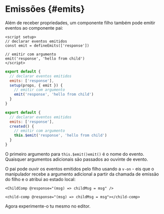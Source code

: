 # Emissões {#emits}

Além de receber propriedades, um componente filho também pode emitir eventos ao componente pai:

<div class="composition-api">
<div class="sfc">

```vue
<script setup>
// declarar eventos emitidos
const emit = defineEmits(['response'])

// emitir com argumento
emit('response', 'hello from child')
</script>
```

</div>

<div class="html">

```js
export default {
  // declarar eventos emitidos
  emits: ['response'],
  setup(props, { emit }) {
    // emitir com argumento
    emit('response', 'hello from child')
  }
}
```

</div>

</div>

<div class="options-api">

```js
export default {
  // declarar eventos emitidos
  emits: ['response'],
  created() {
    // emitir com argumento
    this.$emit('response', 'hello from child')
  }
}
```

</div>

O primeiro argumento para <span class="options-api">`this.$emit()`</span><span class="composition-api">`emit()`</span> é o nome do evento. Quaisquer argumentos adicionais são passados ao ouvinte de evento.

O pai pode ouvir os eventos emitidos pelo filho usando a `v-on` - eis que o manipulador recebe a argumento adicional a partir da chamada de emissão do filho e o atribui ao estado local:

<div class="sfc">

```vue-html
<ChildComp @response="(msg) => childMsg = msg" />
```

</div>
<div class="html">

```vue-html
<child-comp @response="(msg) => childMsg = msg"></child-comp>
```

</div>

Agora experimente-o tu mesmo no editor.
